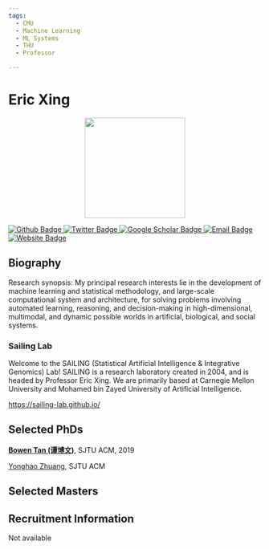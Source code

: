 ```yaml
---
tags:
  - CMU
  - Machine Learning
  - ML Systems
  - THU
  - Professor

---
```


# Eric Xing

<div style="display: flex; justify-content: center;">
  <img src="http://www.cs.cmu.edu/~epxing/fig/Xing_2020.jpg" alt="" width="200"/>
</div>

<p align="left">
  <a href="https://github.com/">
    <img src="https://img.shields.io/badge/Github-white?logo=github&logoColor=black&cacheSeconds=1" alt="Github Badge"/>
  </a>
  <a href="https://twitter.com/">
    <img src="https://img.shields.io/badge/Twitter-white?logo=twitter&logoColor=blue&cacheSeconds=1" alt="Twitter Badge"/>
  </a>
  <a href="https://scholar.google.com/citations?user=5pKTRxEAAAAJ">
    <img src="https://img.shields.io/badge/GoogleScholar-white?logo=googlescholar&logoColor=blue&cacheSeconds=1" alt="Google Scholar Badge"/>
  </a>
  <a href="mailto:hbh001098hbh@sjtu.edu.cn">
    <img src="https://img.shields.io/badge/Email-white?logo=gmail&logoColor=blue" alt="Email Badge"/>
  </a>
  <a href="https://huskydoge.github.io/">
  <img src="https://img.shields.io/badge/website-white?logo=wordpress&logoColor=blue" alt="Website Badge"/>
  </a>
</p>




## Biography


Research synopsis: My principal research interests lie in the development of machine learning and statistical methodology, and large-scale computational system and architecture, for solving problems involving automated learning, reasoning, and decision-making in high-dimensional, multimodal, and dynamic possible worlds in artificial, biological, and social systems.

### **Sailing** Lab

Welcome to the SAILING (Statistical Artificial Intelligence & Integrative Genomics) Lab! SAILING is a research laboratory created in 2004, and is headed by Professor Eric Xing. We are primarily based at Carnegie Mellon University and Mohamed bin Zayed University of Artificial Intelligence.

https://sailing-lab.github.io/



## Selected PhDs

[**Bowen Tan (谭博文)**](https://bowentan.bitcron.com/), SJTU ACM, 2019

[Yonghao Zhuang](https://zyhowell.github.io/), SJTU ACM

## Selected Masters






## Recruitment Information

Not available
